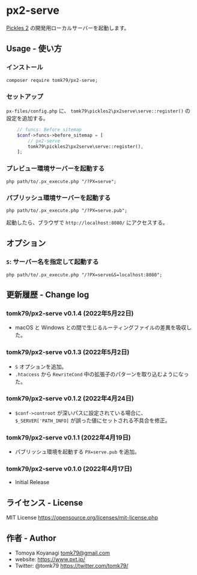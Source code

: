 # px2-serve

[Pickles 2](https://pickles2.pxt.jp/) の開発用ローカルサーバーを起動します。


## Usage - 使い方

### インストール

```
composer require tomk79/px2-serve;
```

### セットアップ

`px-files/config.php` に、 `tomk79\pickles2\px2serve\serve::register()` の設定を追加する。

```php
	// funcs: Before sitemap
	$conf->funcs->before_sitemap = [
		// px2-serve
		tomk79\pickles2\px2serve\serve::register(),
	];
```

### プレビュー環境サーバーを起動する

```
php path/to/.px_execute.php "/?PX=serve";
```

### パブリッシュ環境サーバーを起動する

```
php path/to/.px_execute.php "/?PX=serve.pub";
```


起動したら、ブラウザで `http://localhost:8080/` にアクセスする。


## オプション

### `S`: サーバー名を指定して起動する

```
php path/to/.px_execute.php "/?PX=serve&S=localhost:8080";
```


## 更新履歴 - Change log

### tomk79/px2-serve v0.1.4 (2022年5月22日)

- macOS と Windows との間で生じるルーティングファイルの差異を吸収した。

### tomk79/px2-serve v0.1.3 (2022年5月2日)

- `S` オプションを追加。
- `.htaccess` から `RewriteCond` 中の拡張子のパターンを取り込むようになった。

### tomk79/px2-serve v0.1.2 (2022年4月24日)

- `$conf->controot` が深いパスに設定されている場合に、`$_SERVER['PATH_INFO]` が誤った値にセットされる不具合を修正。

### tomk79/px2-serve v0.1.1 (2022年4月19日)

- パブリッシュ環境を起動する `PX=serve.pub` を追加。

### tomk79/px2-serve v0.1.0 (2022年4月17日)

- Initial Release



## ライセンス - License

MIT License
https://opensource.org/licenses/mit-license.php


## 作者 - Author

- Tomoya Koyanagi <tomk79@gmail.com>
- website: <https://www.pxt.jp/>
- Twitter: @tomk79 <https://twitter.com/tomk79/>
